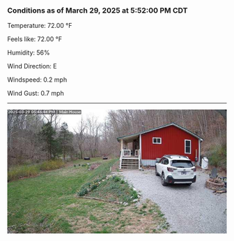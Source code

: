 ### Conditions as of March 29, 2025 at 5:52:00 PM CDT 

Temperature: 72.00 &deg;F

Feels like: 72.00 &deg;F

Humidity: 56%

Wind Direction: E

Windspeed: 0.2 mph

Wind Gust: 0.7 mph

---

<img src="./images/latest.jpeg"/>

